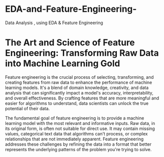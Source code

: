 # EDA-and-Feature-Engineering-
Data Analysis , using  EDA &amp; Feature Engineering 

# The Art and Science of Feature Engineering: Transforming Raw Data into Machine Learning Gold
Feature engineering is the crucial process of selecting, transforming, and creating features from raw data to enhance the performance of machine learning models. It's a blend of domain knowledge, creativity, and data analysis that can significantly impact a model's accuracy, interpretability, and overall effectiveness. By crafting features that are more meaningful and easier for algorithms to understand, data scientists can unlock the true potential of their data.

The fundamental goal of feature engineering is to provide a machine learning model with the most relevant and informative inputs. Raw data, in its original form, is often not suitable for direct use. It may contain missing values, categorical text data that algorithms can't process, or complex relationships that are not immediately apparent. Feature engineering addresses these challenges by refining the data into a format that better represents the underlying patterns of the problem you're trying to solve.

